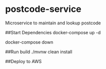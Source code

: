 # postcode-service
Microservice to maintain and lookup postcode

##Start Dependencies
docker-compose up -d

docker-compose down

##Run build
./mvnw clean install

##Deploy to AWS

